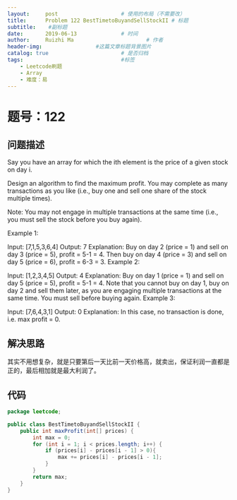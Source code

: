 ```yaml
---
layout:     post   				    # 使用的布局（不需要改）
title:      Problem	122 BestTimetoBuyandSellStockII	# 标题 
subtitle:    #副标题
date:       2019-06-13				# 时间
author:     Ruizhi Ma 						# 作者
header-img:              	#这篇文章标题背景图片
catalog: true 						# 是否归档
tags:								#标签
    - Leetcode刷题
    - Array
    - 难度：易
---
```


# 题号：122
## 问题描述
Say you have an array for which the ith element is the price of a given stock on day i.

Design an algorithm to find the maximum profit. You may complete as many transactions as you like (i.e., buy one and sell one share of the stock multiple times).

Note: You may not engage in multiple transactions at the same time (i.e., you must sell the stock before you buy again).

Example 1:

Input: [7,1,5,3,6,4]
Output: 7
Explanation: Buy on day 2 (price = 1) and sell on day 3 (price = 5), profit = 5-1 = 4.
             Then buy on day 4 (price = 3) and sell on day 5 (price = 6), profit = 6-3 = 3.
Example 2:

Input: [1,2,3,4,5]
Output: 4
Explanation: Buy on day 1 (price = 1) and sell on day 5 (price = 5), profit = 5-1 = 4.
             Note that you cannot buy on day 1, buy on day 2 and sell them later, as you are
             engaging multiple transactions at the same time. You must sell before buying again.
Example 3:

Input: [7,6,4,3,1]
Output: 0
Explanation: In this case, no transaction is done, i.e. max profit = 0.

## 解决思路
其实不用想复杂，就是只要第后一天比前一天价格高，就卖出，保证利润一直都是正的，最后相加就是最大利润了。

## 代码
```java
package leetcode;

public class BestTimetoBuyandSellStockII {
    public int maxProfit(int[] prices) {
        int max = 0;
        for (int i = 1; i < prices.length; i++) {
            if (prices[i] - prices[i - 1] > 0){
                max += prices[i] - prices[i - 1];
            }
        }
        return max;
    }
}

```